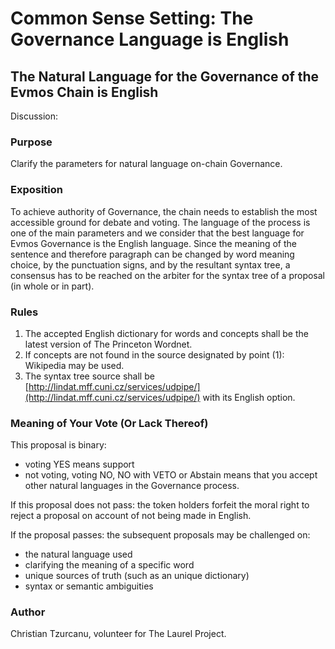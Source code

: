 
# Common Sense Setting: The Governance Language is English

## The Natural Language for the Governance of the Evmos Chain is English

Discussion: 

### Purpose
Clarify the parameters for natural language on-chain Governance.

### Exposition

To achieve authority of Governance, the chain needs to establish the most accessible ground for debate and voting. The language of the process is one of the main parameters and we consider that the best language for Evmos Governance is the English language.
Since the meaning of the sentence and therefore paragraph can be changed by word meaning choice, by the punctuation signs, and by the resultant syntax tree, a consensus has to be reached on the arbiter for the syntax tree of a proposal (in whole or in part).

### Rules
1. The accepted English dictionary for words and concepts shall be the latest version of The Princeton Wordnet.
2. If concepts are not found in the source designated by point (1): Wikipedia may be used.
3. The syntax tree source shall be [http://lindat.mff.cuni.cz/services/udpipe/](http://lindat.mff.cuni.cz/services/udpipe/) with its English option.

### Meaning of Your Vote (Or Lack Thereof)
This proposal is binary:
- voting YES means support
- not voting, voting NO, NO with VETO or Abstain means that you accept other natural languages in the Governance process.

If this proposal does not pass: the token holders forfeit the moral right to reject a proposal on account of not being made in English.

If the proposal passes: the subsequent proposals may be challenged on:
- the natural language used
- clarifying the meaning of a specific word
- unique sources of truth (such as an unique dictionary)
- syntax or semantic ambiguities

### Author

Christian Tzurcanu, volunteer for The Laurel Project.
